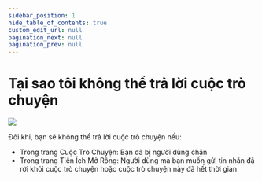 ```yaml
---  
sidebar_position: 1  
hide_table_of_contents: true  
custom_edit_url: null  
pagination_next: null  
pagination_prev: null  
---  
```

  
# Tại sao tôi không thể trả lời cuộc trò chuyện  
  
![ ](../../../../docs/why-i-can-not-reply-to-a-conversation/img/why-i-can-not-reply-to-a-conversation.png)  
  
Đôi khi, bạn sẽ không thể trả lời cuộc trò chuyện nếu:  
- Trong trang Cuộc Trò Chuyện: Bạn đã bị người dùng chặn  
- Trong trang Tiện Ích Mở Rộng: Người dùng mà bạn muốn gửi tin nhắn đã rời khỏi cuộc trò chuyện hoặc cuộc trò chuyện này đã hết thời gian
